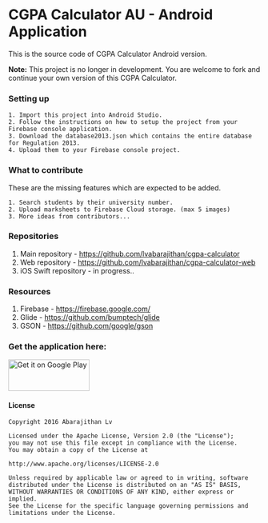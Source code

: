 # CGPA Calculator AU - Android Application

This is the source code of CGPA Calculator Android version.

**Note:**
This project is no longer in development. 
You are welcome to fork and continue your own version of this CGPA Calculator.

### Setting up

    1. Import this project into Android Studio.
    2. Follow the instructions on how to setup the project from your Firebase console application.
    3. Download the database2013.json which contains the entire database for Regulation 2013.
    4. Upload them to your Firebase console project.

### What to contribute

These are the missing features which are expected to be added.

    1. Search students by their university number.
    2. Upload marksheets to Firebase Cloud storage. (max 5 images)
    3. More ideas from contributors...

### Repositories

1. Main repository - https://github.com/lvabarajithan/cgpa-calculator
2. Web repository - https://github.com/lvabarajithan/cgpa-calculator-web
3. iOS Swift repository - in progress..

### Resources

1. Firebase - https://firebase.google.com/
2. Glide - https://github.com/bumptech/glide
3. GSON - https://github.com/google/gson

### Get the application here:

  <a href='https://play.google.com/store/apps/details?id=com.abara.calculator&utm_source=global_co&utm_medium=prtnr&utm_content=Mar2515&utm_campaign=PartBadge&pcampaignid=MKT-Other-global-all-co-prtnr-py-PartBadge-Mar2515-1'><img alt='Get it on Google Play' width='161.5px' height='62.5px' src='https://play.google.com/intl/en_us/badges/images/generic/en_badge_web_generic.png'/></a>

#### License

    Copyright 2016 Abarajithan Lv

    Licensed under the Apache License, Version 2.0 (the "License");
    you may not use this file except in compliance with the License.
    You may obtain a copy of the License at

    http://www.apache.org/licenses/LICENSE-2.0

    Unless required by applicable law or agreed to in writing, software
    distributed under the License is distributed on an "AS IS" BASIS,
    WITHOUT WARRANTIES OR CONDITIONS OF ANY KIND, either express or implied.
    See the License for the specific language governing permissions and
    limitations under the License.
